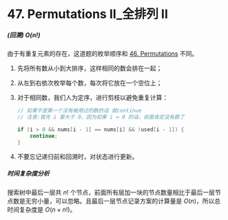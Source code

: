 # 47. Permutations II_全排列 II



##### (回溯) $O(n!)$

由于有重复元素的存在，这道题的枚举顺序和 [46. Permutations](https://leetcode.com/problems/permutations/) 不同。

1. 先将所有数从小到大排序，这样相同的数会排在一起；

2. 从左到右依次枚举每个数，每次将它放在一个空位上；

3. 对于相同数，我们人为定序，进行剪枝以避免重复计算：

   ```c++
   // 如果不是第一个没有被用过的数的话 就continue
   // 注意:首先 i 要大于 0，因为如果 i = 0 的话，前面肯定没有数了
   
   if (i > 0 && nums[i - 1] == nums[i] && !used[i - 1]) {
       continue;
   }
   ```

4. 不要忘记递归前和回溯时，对状态进行更新。



##### 时间复杂度分析

搜索树中最后一层共 $n!$ 个节点，前面所有层加一块的节点数量相比于最后一层节点数是无穷小量，可以忽略。且最后一层节点记录方案的计算量是 $O(n)$，所以总时间复杂度是 $O(n × n!)$。

